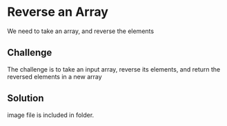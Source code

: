 # Reverse an Array
We need to take an array, and reverse the elements

## Challenge
The challenge is to take an input array, reverse its elements, and return the reversed elements in a new array

## Solution
image file is included in folder.
